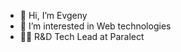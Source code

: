 - 👋 Hi, I’m Evgeny
- 👀 I’m interested in Web technologies
- 👨‍💻 R&D Tech Lead at Paralect

<!---
Fruneen/Fruneen is a ✨ special ✨ repository because its `README.md` (this file) appears on your GitHub profile.
You can click the Preview link to take a look at your changes.
--->
